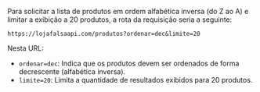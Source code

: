Para solicitar a lista de produtos em ordem alfabética inversa (do Z ao A) e limitar a exibição a 20 produtos, a rota da requisição seria a seguinte:

```plaintext
https://lojafalsaapi.com/produtos?ordenar=dec&limite=20
```

Nesta URL:

- `ordenar=dec`: Indica que os produtos devem ser ordenados de forma decrescente (alfabética inversa).
- `limite=20`: Limita a quantidade de resultados exibidos para 20 produtos.